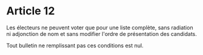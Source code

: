 # Article 12

Les électeurs ne peuvent voter que pour une liste complète, sans radiation ni adjonction de nom et sans modifier l'ordre de présentation des candidats.

Tout bulletin ne remplissant pas ces conditions est nul.
